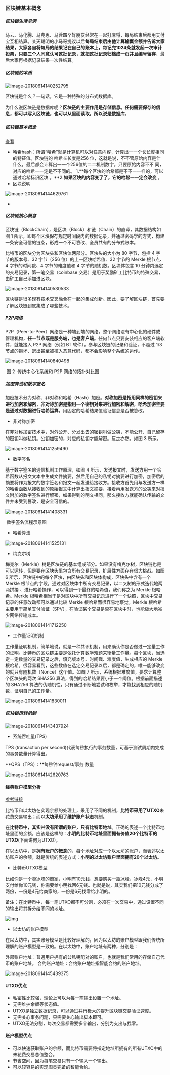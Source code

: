 ### 区块链基本概念

##### 区块链生活举例

马云、马化腾、马克思、马蓉四个好朋友经常在一起打麻将，每局结束后都用支付宝互相结算。某天聪明的小马哥提议以后**每局结束后由他计算输赢金额并告诉大家结果，大家各自将每局的结果记在自己的账本上，每记完1024条就发起一次审计投票，只要三个人同意认可这批记录，就把这批记录归档成一页并且编号留存**，最后大家再根据记录结果一次性结算。

##### 区块链的本质

![image-20180614140252795](../images/image-20180614140252795.png)

区块链是什么？一句话，它是一种特殊的分布式数据库。

为什么说区块链是数据库呢？**区块链的主要作用是存储信息。任何需要保存的信息，都可以写入区块链，也可以从里面读取，所以说是数据库**。

##### 

##### 区块链基本概念

[查看](https://anders.com/blockchain/hash.html) 

- 哈希hash：所谓“哈希”就是计算机可以对任意内容，计算出⼀一个⻓长度相同的特征值。区块链的 哈希⻓长度是256 位，这就是说，不不管原始内容是什什么，最后都会计算出⼀一个256位的⼆二机制数字。只要原始内容不不 同，对应的哈希⼀一定是不不同的。 1.**每个区块的哈希都是不不⼀一样的，可以通过哈希标识区块 。**2.**如果区块的内容变了了，它的哈希⼀一定会改变** 。
- 区块说明 

![image-20180614144629761](../images/image-20180614144629761.png)

- 

##### 区块链核心概念

区块链（BlockChain），是区块（Block）和链（Chain）的直译，其数据结构如图 1 所示，即每个区块保存规定时间段内的数据记录，并通过密码学的方式，构建一条安全可信的链条，形成一个不可篡改、全员共有的分布式账本。

比特币的区块分为区块头和区块体两部分。区块头的大小为 80 字节，包括 4 字节的版本号、32 字节（256 位）的上一区块哈希值、32 字节的 Merkle 根节点、4 字节的时间戳、4 字节的难度值和 4 字节的随机数。区块体包含 10 分钟内选定的交易记录，第一笔交易（coinbase 交易）是用于奖励矿工比特币的特殊交易，由矿工自己添加进区块。

![image-20180614140530533](../images/image-20180614140530533.png)

区块链是很多现有技术交叉融合在一起的集成创新。因此，要了解区块链，首先要了解区块链到底集成了哪些技术。

##### P2P网络

P2P（Peer-to-Peer）网络是一种端到端的网络。整个网络没有中心化的硬件或管理机构，**任一节点既是服务端，也是客户端**。任何节点只要安装相应的客户端软件，就能接入 P2P 网络（例如 BT 软件），参与区块链的记录和验证，不超过 1/3 节点的损坏、退出甚至被植入恶意代码，都不会影响整个系统的运作。

![image-20180614140840498](../images/image-20180614140840498.png)

​                                         图 2  传统中心化系统和 P2P 网络的拓扑对比图

##### 加密算法和数字签名

加密技术分为对称、非对称和哈希（Hash）加密。**对称加密是指用同样的密钥来进行加密和解密**，**非对称加密是指用一个密钥对来进行加密和解密**，**哈希加密主要是通过对数据进行哈希运算**，用固定的哈希结果值验证信息是否被篡改。

- 非对称加密

在非对称加密技术中，对外公开、分发出去的密钥叫做公钥，不能公开、自己留存的密钥叫做私钥。公钥加密的，对应的私钥才能解密。反之亦然。如图 3 所示。

![image-20180614141259490](../images/image-20180614141259490.png)

- 数字签名

基于数字签名的通信机制工作原理，如图 4 所示，发送报文时，发送方用一个哈希函数从报文文本中生成文件摘要，然后用自己的私钥对摘要进行加密，加密后的摘要将作为报文的数字签名和报文一起发送给接收方。接收方首先用与发送方一样的哈希函数从接收到的原始报文中计算出报文摘要，接着再用发送方的公钥来对报文附加的数字签名进行解密，如果得到的明文相同，那么接收方就能确认传输的文件并未受到篡改，是安全可信的。

![image-20180614141408331](../images/image-20180614141408331.png)

​                                                数字签名流程示意图

- 哈希算法



![image-20180614141525131](../images/image-20180614141525131.png)

- 梅克尔树

梅克尔（Merkle）树是区块链的基本组成部分。如果没有梅克尔树，区块链也是可以运转，但是要在区块头里包含所有交易记录，扩展性方面存在很大挑战。如图 6 所示，区块链中的每个区块，由区块头和区块体构成，区块头中含有一个 Merkle 根节点的字段，通过对区块体中所有交易记录，以二叉树的形式迭代地两两拼接 、进行哈希操作，可以得到一个最终的哈希值，我们称之为 Merkle 根哈希。Merkle 根哈希相当于是对区块中所有交易记录进行了一个快照，区块中交易记录的任意改动都可以通过比较 Merkle 根哈希而很容易地察觉。Merkle 根哈希主要用于简单支付验证（SPV），在验证某个交易是否在区块中时，也能极大地减少网络传输成本。

![image-20180614141712250](../images/image-20180614141712250.png)

- 工作量证明机制

工作量证明机制，简单地说，就是一种共识机制，用来确认你是否做过一定量工作的证明。比特币的区块链主要是依托计算数学难题来衡量工作量。每个区块，当选定一定数量的交易记录之后，填充版本号、时间戳、难度值，生成相应的 Merkle 根哈希。很容易看到，这些数值在选定交易记录以后，都是确定的，唯一能够改变的就只有随机数（Nonce）这个值。如图 7 所示，系统根据难度值，要求计算整个区块头的两次 SHA256 算法，得到的哈希结果要小于一个阈值。根据前面描述的 SHA256 算法的伪随机性，只有通过不断地尝试和枚举，才能找到相应的随机数，证明自己的工作量。

![image-20180614141830011](../images/image-20180614141830011.png)

##### 区块链运转机制

![image-20180614143437924](../images/image-20180614143437924.png)



- 系统吞吐量(TPS)

TPS (transaction per second)代表每秒执行的事务数量，可基于测试周期内完成的事务数量计算得出。

 **QPS（TPS）：**每秒钟request/事务 数量

![image-20180614142620763](../images/image-20180614142620763.png)



#### 经典账户模型分析

[参考链接](https://blog.csdn.net/desow/article/details/79529761)

比特币和以太坊在实现余额的处理上，采用了不同的机制，**比特币采用了UTXO**未花费交易输出；而以**太坊采用了维护账户状态**机制。

在**比特币中，其实并没有所谓的账户，只有比特币地址**。正确的表述一个比特币地址里面的余额，应该是这样的：**小明的比特币地址里面拥有价值20个比特币的UTXO**(下面讲何为UTXO)。

在以太坊中，是**拥有账户的概念**的，每个地址对应一个以太坊的账户，而表述以太坊账户的余额，就是传统的表述方式：**小明的以太坊账户里面拥有20个以太坊**。

- 比特币UTXO模型

比如你是一个卖冰峰的商家，小明有10元钱，想要购买一瓶冰峰，冰峰4元，小明支付给你10元钱，你需要给小明找回6元钱。也就是说，其实我们把10元钱分成了两份，一份是4元给商家的，一份是6元找零给小明的。

备注：在比特币中，每一笔UTXO都不可分割，必须在一次交易中，通过设置不同的输出将其拆分给不同的地址。

![img](../images/15069510428877.png)

-  以太坊的账户模型

在以太坊中，其实账号模型是比较好理解的，因为以太坊的账户模型跟我们传统所理解的账户模型是一致的。在以太坊中，账户地址有两种，分别是：

外部账户地址：普通用户拥有的公私钥配对的账户，也就是我们常用的存储自己代币的账户地址。 合约账户地址：合约账户地址指智能合约的账户地址。

![image-20180614145439375](../images/image-20180614145439375.png)

#### UTXO优点

- 私密性比较强，理论上可以为每一笔输出设置一个地址。
- 无需维护余额等状态值。
- UTXO是独立数据记录，可以通过并行极大的提升区块链交易验证速度。
- 无需关心事务问题，只需要关心输出脚本即可。
- UTXO无法分割，每次交易都需要多个输出，分别为支出与找零。

#### 账户模型优点

- 可以快速获取账户的余额，而比特币需要将指定地址所拥有的所有UTXO中的未花费交易总值整合。
- 节省空间，因为每笔交易只有一个输入一个输出。
- 可以较容易的实现图灵完备的智能合约。

































